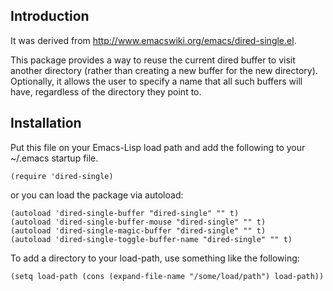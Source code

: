 ## Introduction

It was derived from http://www.emacswiki.org/emacs/dired-single.el.

This package provides a way to reuse the current dired buffer to visit
another directory (rather than creating a new buffer for the new directory).
Optionally, it allows the user to specify a name that all such buffers will
have, regardless of the directory they point to.

## Installation

Put this file on your Emacs-Lisp load path and add the following to your
~/.emacs startup file.

```
(require 'dired-single)
```

or you can load the package via autoload:

```
(autoload 'dired-single-buffer "dired-single" "" t)
(autoload 'dired-single-buffer-mouse "dired-single" "" t)
(autoload 'dired-single-magic-buffer "dired-single" "" t)
(autoload 'dired-single-toggle-buffer-name "dired-single" "" t)
```

To add a directory to your load-path, use something like the following:

```
(setq load-path (cons (expand-file-name "/some/load/path") load-path))
```